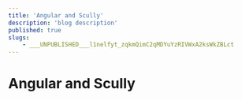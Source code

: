 ```yaml
---
title: 'Angular and Scully'
description: 'blog description'
published: true
slugs:
    - ___UNPUBLISHED___l1nelfyt_zqkmQimC2qMDYuYzRIVWxA2ksWkZBLct
---
```


# Angular and Scully
